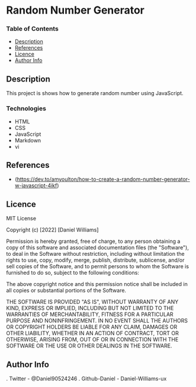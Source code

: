 # Random Number Generator


### Table of Contents

- [Description](#description)
- [References](#references)
- [Licence](#licence)
- [Author Info](#author-info)


## Description

This project is shows how to generate random number using JavaScript.


### Technologies

- HTML
- CSS
- JavaScript
- Markdown
- vi


## References

- (https://dev.to/amyoulton/how-to-create-a-random-number-generator-w-javascript-4ikf)


## Licence

MIT License

Copyright (c) [2022] [Daniel Williams]

Permission is hereby granted, free of charge, to any person obtaining a copy
of this software and associated documentation files (the "Software"), to deal
in the Software without restriction, including without limitation the rights
to use, copy, modify, merge, publish, distribute, sublicense, and/or sell
copies of the Software, and to permit persons to whom the Software is
furnished to do so, subject to the following conditions:

The above copyright notice and this permission notice shall be included in all
copies or substantial portions of the Software.

THE SOFTWARE IS PROVIDED "AS IS", WITHOUT WARRANTY OF ANY KIND, EXPRESS OR
IMPLIED, INCLUDING BUT NOT LIMITED TO THE WARRANTIES OF MERCHANTABILITY,
FITNESS FOR A PARTICULAR PURPOSE AND NONINFRINGEMENT. IN NO EVENT SHALL THE
AUTHORS OR COPYRIGHT HOLDERS BE LIABLE FOR ANY CLAIM, DAMAGES OR OTHER
LIABILITY, WHETHER IN AN ACTION OF CONTRACT, TORT OR OTHERWISE, ARISING FROM,
OUT OF OR IN CONNECTION WITH THE SOFTWARE OR THE USE OR OTHER DEALINGS IN THE
SOFTWARE.

## Author Info

. Twitter - @Daniel90524246
. Github-Daniel - Daniel-Williams-ux
